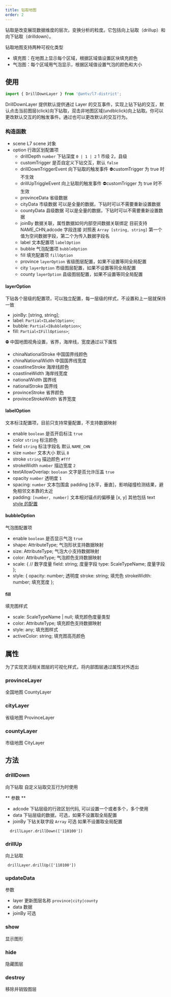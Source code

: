 ```yaml
---
title: 钻取地图
order: 2
---
```


钻取是改变展现数据维度的层次，变换分析的粒度。它包括向上钻取（drillup）和向下钻取（drilldown）。

钻取地图支持两种可视化类型

- 填充图：在地图上显示每个区域，根据区域值设置区块填充颜色
- 气泡图：每个区域用气泡显示，根据区域值设置气泡的颜色和大小

## 使用

```javascript
import { DrillDownLayer } from '@antv/l7-district';
```

DrillDownLayer 提供默认提供通过 Layer 的交互事件，实现上钻下钻的交互，默认点击当前图层(click)向下钻取，双击非地图区域(undblclick)向上钻取。你可以更改默认交互的的触发事件。通过也可以更改默认的交互行为。

### 构造函数

- scene L7 scene 对象
- option 行政区划配置项
  - drillDepth `number` 下钻深度 `0 | 1 | 2` 1 市级 2，县级
  - customTrigger 是否自定义下钻交互，默认 `false`
  - drillDownTriggerEvent 向下钻取的触发事件 ⛔customTrigger 为 true 时不生效
  - drillUpTriggleEvent 向上钻取的触发事件 ⛔customTrigger 为 true 时不生效
  - provinceData 省级数据
  - cityData 市级数据 可以是全量的数据，下钻时可以不需要重新设置数据
  - countyData 县级数据 可以是全量的数据，下钻时可以不需要重新设置数据
  - joinBy 数据关联，属性数据如何内部空间数据关联绑定 目前支持 NAME_CHN,adcode 字段连接
    对照表 `Array [string, string]` 第一个值为空间数据字段，第二个为传入数据字段名
  - label 文本配置项 `labelOption`
  - bubble 气泡配置项 `bubbleOption`
  - fill 填充配置项 `fillOption`
  - province `layerOption` 省级图层配置，如果不设置等同全局配置
  - city `layerOption` 市级图层配置，如果不设置等同全局配置
  - county `layerOption` 县级图层配置，如果不设置等同全局配置

#### layerOption

下钻各个层级的配置项，可以独立配置，每一层级的样式，不设置和上一层就保持一致

- joinBy: [string, string];
- label: `Partial<ILabelOption>`;
- bubble: `Partial<IBubbleOption>`;
- fill: `Partial<IFillOptions>`;

⛔ 中国地图视角设置，省界，海岸线，宽度通过以下属性

- chinaNationalStroke 中国国界线颜色
- chinaNationalWidth 中国国界线宽度
- coastlineStroke 海岸线颜色
- coastlineWidth 海岸线宽度
- nationalWidth 国界线
- nationalStroke 国界线
- provinceStroke 省界颜色
- provinceStrokeWidth 省界宽度

#### labelOption

文本标注配置项，目前只支持常量配置，不支持数据映射

- enable `boolean` 是否开启标注 `true`
- color `string` 标注颜色
- field `string` 标注字段名 默认 `NAME_CHN`
- size `number` 文本大小 默认 `8`
- stroke `string` 描边颜色 `#fff`
- strokeWidth `number` 描边宽度 `2`
- textAllowOverlap: `boolean` 文字是否允许压盖 `true`
- opacity `number` 透明度 `1`
- spacing: `number` 文本包围盒 padding [水平，垂直]，影响碰撞检测结果，避免相邻文本靠的太近
- padding: `[number, number]` 文本相对锚点的偏移量 [x, y]
  其他包括 text [style 的配置](../layer/point_layer/text#style)

#### bubbleOption

气泡图配置项

- enable `boolean` 是否显示气泡 `true`
- shape: AttributeType; 气泡形状支持数据映射
- size: AttributeType; 气泡大小支持数据映射
- color: AttributeType; 气泡颜色支持数据映射
- scale: { // 数字度量
  field: string; 度量字段
  type: ScaleTypeName; 度量字段
  };
- style: {
  opacity: number; 透明度
  stroke: string; 填充色
  strokeWidth: number; 填充宽度
  };

#### fill

填充图样式

- scale: ScaleTypeName | null; 填充颜色度量类型
- color: AttributeType; 填充颜色支持数据映射
- style: any; 填充图样式
- activeColor: string; 填充图高亮颜色

## 属性

为了实现灵活相关图层的可视化样式，将内部图层通过属性对外透出

### provinceLayer

全国地图 CountyLayer

### cityLayer

省级地图 ProvinceLayer

### countyLayer

市级地图 CityLayer

## 方法

### drillDown

向下钻取 自定义钻取交互行为时使用

** 参数 **

- adcode 下钻层级的行政区划代码, 可以设置一个或者多个，多个使用
- data 下钻层级的数据，可选，如果不设置取全局配置
- joinBy 下钻关联字段 `Array` 可选 如果不设置取全局配置

```javascirpt
  drillLayer.drillDown(['110100'])
```

### drillUp

向上钻取

```javascirpt
 drillLayer.drillUp(['110100'])
```

### updateData

参数

- layer 更新图层名称 `province|city|county`
- data 数据
- joinBy 可选

### show

显示图形

### hide

隐藏图层

### destroy

移除并销毁图层
